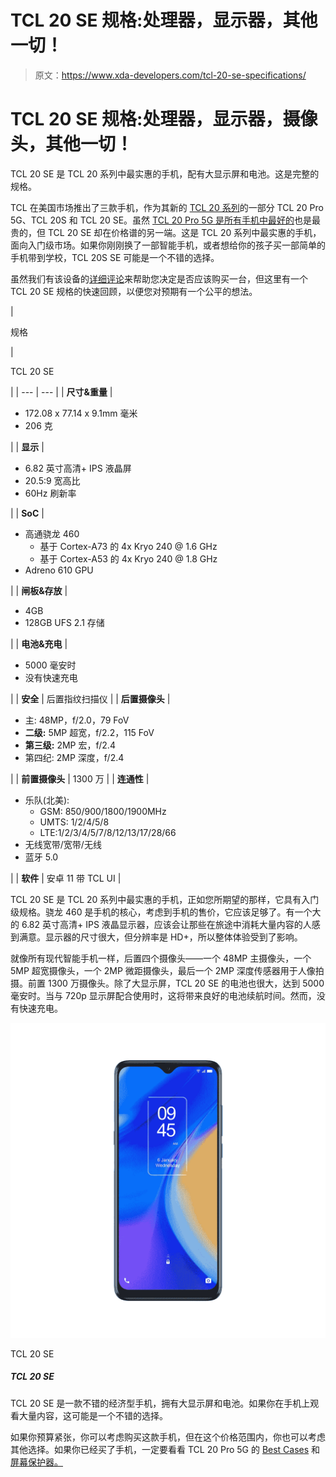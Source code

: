 # TCL 20 SE 规格:处理器，显示器，其他一切！

> 原文：<https://www.xda-developers.com/tcl-20-se-specifications/>

# TCL 20 SE 规格:处理器，显示器，摄像头，其他一切！

TCL 20 SE 是 TCL 20 系列中最实惠的手机，配有大显示屏和电池。这是完整的规格。

TCL 在美国市场推出了三款手机，作为其新的 [TCL 20 系列](https://www.xda-developers.com/tcl-brings-three-affordable-smartphones-to-the-us/)的一部分 TCL 20 Pro 5G、TCL 20S 和 TCL 20 SE。虽然 [TCL 20 Pro 5G 是所有手机中最好的](https://www.xda-developers.com/tcl-20-pro-5g-review/)也是最贵的，但 TCL 20 SE 却在价格谱的另一端。这是 TCL 20 系列中最实惠的手机，面向入门级市场。如果你刚刚换了一部智能手机，或者想给你的孩子买一部简单的手机带到学校，TCL 20S SE 可能是一个不错的选择。

虽然我们有该设备的[详细评论](https://www.xda-developers.com/tcl-20-se-review/)来帮助您决定是否应该购买一台，但这里有一个 TCL 20 SE 规格的快速回顾，以便您对预期有一个公平的想法。

| 

规格

 | 

TCL 20 SE

 |
| --- | --- |
| **尺寸&重量** | 

*   172.08 x 77.14 x 9.1mm 毫米
*   206 克

 |
| **显示** | 

*   6.82 英寸高清+ IPS 液晶屏
*   20.5:9 宽高比
*   60Hz 刷新率

 |
| **SoC** | 

*   高通骁龙 460
    *   基于 Cortex-A73 的 4x Kryo 240 @ 1.6 GHz
    *   基于 Cortex-A53 的 4x Kryo 240 @ 1.8 GHz
*   Adreno 610 GPU

 |
| **闸板&存放** | 

*   4GB
*   128GB UFS 2.1 存储

 |
| **电池&充电** | 

*   5000 毫安时
*   没有快速充电

 |
| **安全** | 后置指纹扫描仪 |
| **后置摄像头** | 

*   主: 48MP，f/2.0，79 FoV
*   **二级:** 5MP 超宽，f/2.2，115 FoV
*   **第三级:** 2MP 宏，f/2.4
*   第四纪: 2MP 深度，f/2.4

 |
| **前置摄像头** | 1300 万 |
| **连通性** | 

*   乐队(北美):
    *   GSM: 850/900/1800/1900MHz
    *   UMTS: 1/2/4/5/8
    *   LTE:1/2/3/4/5/7/8/12/13/17/28/66
*   无线宽带/宽带/无线
*   蓝牙 5.0

 |
| **软件** | 安卓 11 带 TCL UI |

TCL 20 SE 是 TCL 20 系列中最实惠的手机，正如您所期望的那样，它具有入门级规格。骁龙 460 是手机的核心，考虑到手机的售价，它应该足够了。有一个大的 6.82 英寸高清+ IPS 液晶显示器，应该会让那些在旅途中消耗大量内容的人感到满意。显示器的尺寸很大，但分辨率是 HD+，所以整体体验受到了影响。

就像所有现代智能手机一样，后置四个摄像头——一个 48MP 主摄像头，一个 5MP 超宽摄像头，一个 2MP 微距摄像头，最后一个 2MP 深度传感器用于人像拍摄。前置 1300 万摄像头。除了大显示屏，TCL 20 SE 的电池也很大，达到 5000 毫安时。当与 720p 显示屏配合使用时，这将带来良好的电池续航时间。然而，没有快速充电。

 <picture>![The TCL 20 SE is a decent budget phone that has a large display and battery. If you watch a lot of content on your phone, it can be a good option.](img/9798cff3288db843951c29571fec7ace.png)</picture> 

TCL 20 SE

##### TCL 20 SE

TCL 20 SE 是一款不错的经济型手机，拥有大显示屏和电池。如果你在手机上观看大量内容，这可能是一个不错的选择。

如果你预算紧张，你可以考虑购买这款手机，但在这个价格范围内，你也可以考虑其他选择。如果你已经买了手机，一定要看看 TCL 20 Pro 5G 的 [Best Cases](https://www.xda-developers.com/best-tcl-20-se-cases/) 和[屏幕保护器。](https://www.xda-developers.com/best-tcl-20-se-screen-protector/)
